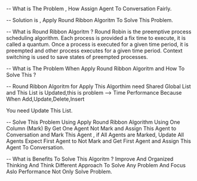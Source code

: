 -- What is The Problem , How Assign Agent To Conversation Fairly. 


-- Solution is , Apply Round Ribbon Algoritm To Solve This Problem.

-- What is Round Ribbon Algoritm ?
   Round Robin is the preemptive process scheduling algorithm. Each process is provided a fix time to execute, it is called a quantum. Once a process is executed for a given time period, it is preempted and other process executes for a given time period. Context switching is used to save states of preempted processes.


-- What is The Problem When Apply Round Ribbon Algoritm and How To Solve This ?

-- Round Ribbon Algoritm for Apply This Algorthim need Shared Global List and This List is Updated,this is problem --> Time Performance Because When Add,Update,Delete,Insert 

   You need Update This List.

-- Solve This Problem Using  Apply Round Ribbon Algorithm Using One Column (Mark)  By Get  One Agent Not Mark  and Assign This Agent to Conversation and Mark This Agent , if All Agents are Marked, Update All Agents Expect First Agent to Not Mark and Get First Agent and Assign This Agent To Conversation.


-- What is Benefits To Solve This Algoritm ? Improve And Organized Thinking And Think Different Approach To Solve Any Problem And Focus Aslo Performance Not Only Solve Problem. 
